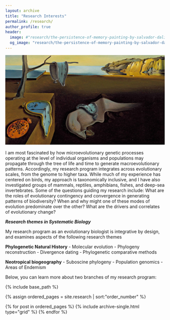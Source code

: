```yaml
---
layout: archive
title: "Research Interests"
permalink: /research/
author_profile: true
header:
  image: #"research/the-persistence-of-memory-painting-by-salvador-dali-uhd-4k-wallpaper.jpg"
  og_image: "research/the-persistence-of-memory-painting-by-salvador-dali-uhd-4k-wallpaper.jpg"
---
```


![The Persistence of Memory, by [Salvador Dalí](https://www.thehourglass.com/au/cultural-perspectives/salvador-dali/)](https://github.com/jakeberv/jakeberv.github.io/raw/master/images/research/the-persistence-of-memory-painting-by-salvador-dali-uhd-4k-wallpaper.jpg)

I am most fascinated by how microevolutionary genetic processes operating at the level of individual organisms and populations may propagate through the tree of life and time to generate macroevolutionary patterns. Accordingly, my research program integrates across evolutionary scales, from the genome to higher taxa. While much of my experience has centered on birds, my approach is taxonomically inclusive, and I have also investigated groups of mammals, reptiles, amphibians, fishes, and deep-sea invertebrates. Some of the questions guiding my research include: What are the roles of evolutionary contingency and convergence in generating patterns of biodiversity? When and why might one of these modes of evolution predominate over the other? What are the drivers and correlates of evolutionary change?

***Research themes in Systematic Biology***

My research program as an evolutionary biologist is integrative by design, and examines aspects of the following research themes

**Phylogenetic Natural History** - Molecular evolution - Phylogeny reconstruction - Divergence dating - Phylogenetic comparative methods

**Neotropical biogeography** - Suboscine phylogeny - Population genomics - Areas of Endemism

Below, you can learn more about two branches of my research program:

<nbsp>

{% include base_path %}

{% assign ordered_pages = site.research \| sort:"order_number" %}

{% for post in ordered_pages %} {% include archive-single.html type="grid" %} {% endfor %}
